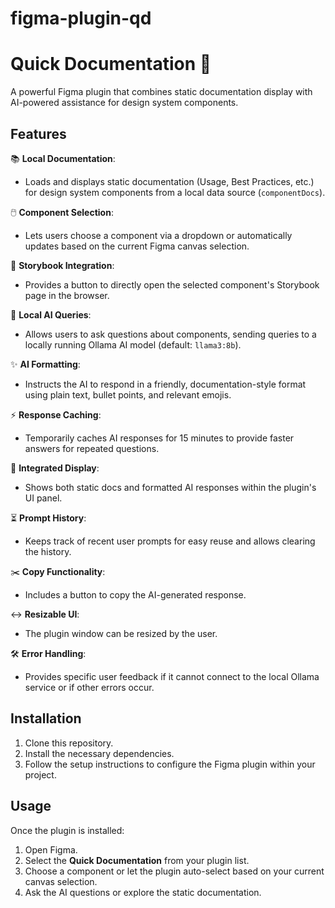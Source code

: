 # figma-plugin-qd
# Quick Documentation 🐊

A powerful Figma plugin that combines static documentation display with AI-powered assistance for design system components.

## Features

📚 **Local Documentation**: 
  - Loads and displays static documentation (Usage, Best Practices, etc.) for design system components from a local data source (`componentDocs`).
  
🖱️ **Component Selection**: 
  - Lets users choose a component via a dropdown or automatically updates based on the current Figma canvas selection.
  
🔗 **Storybook Integration**: 
  - Provides a button to directly open the selected component's Storybook page in the browser.
  
🤖 **Local AI Queries**: 
  - Allows users to ask questions about components, sending queries to a locally running Ollama AI model (default: `llama3:8b`).

✨ **AI Formatting**: 
  - Instructs the AI to respond in a friendly, documentation-style format using plain text, bullet points, and relevant emojis.

⚡ **Response Caching**: 
  - Temporarily caches AI responses for 15 minutes to provide faster answers for repeated questions.

💬 **Integrated Display**: 
  - Shows both static docs and formatted AI responses within the plugin's UI panel.

⏳ **Prompt History**: 
  - Keeps track of recent user prompts for easy reuse and allows clearing the history.

✂️ **Copy Functionality**: 
  - Includes a button to copy the AI-generated response.

↔️ **Resizable UI**: 
  - The plugin window can be resized by the user.

🛠️ **Error Handling**: 
  - Provides specific user feedback if it cannot connect to the local Ollama service or if other errors occur.

## Installation

1. Clone this repository.
2. Install the necessary dependencies.
3. Follow the setup instructions to configure the Figma plugin within your project.

## Usage

Once the plugin is installed:
1. Open Figma.
2. Select the **Quick Documentation** from your plugin list.
3. Choose a component or let the plugin auto-select based on your current canvas selection.
4. Ask the AI questions or explore the static documentation.

